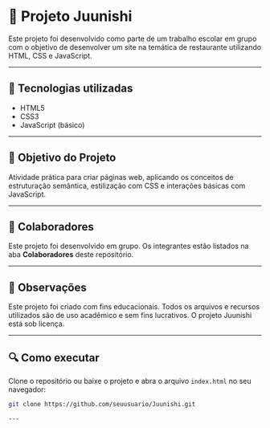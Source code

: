 # 🍜 Projeto Juunishi

Este projeto foi desenvolvido como parte de um trabalho escolar em grupo com o objetivo de desenvolver um site na temática de restaurante utilizando HTML, CSS e JavaScript.

---


## 🚀 Tecnologias utilizadas

- HTML5  
- CSS3  
- JavaScript (básico)  

---

## 📌 Objetivo do Projeto

Atividade prática para criar páginas web, aplicando os conceitos de estruturação semântica, estilização com CSS e interações básicas com JavaScript.

---

## 👥 Colaboradores

Este projeto foi desenvolvido em grupo. Os integrantes estão listados na aba **Colaboradores** deste repositório.

---

## 📝 Observações
Este projeto foi criado com fins educacionais. Todos os arquivos e recursos utilizados são de uso acadêmico e sem fins lucrativos.
O projeto Juunishi está sob licença.

---

## 🔍 Como executar

Clone o repositório ou baixe o projeto e abra o arquivo `index.html` no seu navegador:

```bash
git clone https://github.com/seuusuario/Juunishi.git

---


